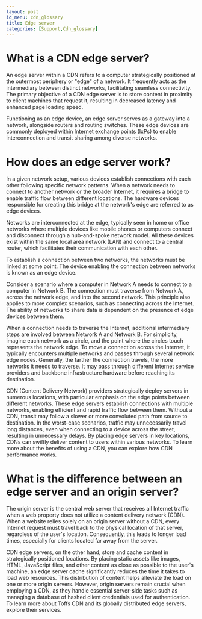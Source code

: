 ```yaml
---
layout: post
id_menu: cdn_glossary
title: Edge server
categories: [Support,Cdn_glossary]
---
```

# What is a CDN edge server?
An edge server within a CDN refers to a computer strategically positioned at the outermost periphery or "edge" of a network. It frequently acts as the intermediary between distinct networks, facilitating seamless connectivity. The primary objective of a CDN edge server is to store content in proximity to client machines that request it, resulting in decreased latency and enhanced page loading speed.

Functioning as an edge device, an edge server serves as a gateway into a network, alongside routers and routing switches. These edge devices are commonly deployed within Internet exchange points (IxPs) to enable interconnection and transit sharing among diverse networks.

# How does an edge server work?
In a given network setup, various devices establish connections with each other following specific network patterns. When a network needs to connect to another network or the broader Internet, it requires a bridge to enable traffic flow between different locations. The hardware devices responsible for creating this bridge at the network's edge are referred to as edge devices.

Networks are interconnected at the edge, typically seen in home or office networks where multiple devices like mobile phones or computers connect and disconnect through a hub-and-spoke network model. All these devices exist within the same local area network (LAN) and connect to a central router, which facilitates their communication with each other.

To establish a connection between two networks, the networks must be linked at some point. The device enabling the connection between networks is known as an edge device.



Consider a scenario where a computer in Network A needs to connect to a computer in Network B. The connection must traverse from Network A, across the network edge, and into the second network. This principle also applies to more complex scenarios, such as connecting across the Internet. The ability of networks to share data is dependent on the presence of edge devices between them.

When a connection needs to traverse the Internet, additional intermediary steps are involved between Network A and Network B. For simplicity, imagine each network as a circle, and the point where the circles touch represents the network edge. To move a connection across the Internet, it typically encounters multiple networks and passes through several network edge nodes. Generally, the farther the connection travels, the more networks it needs to traverse. It may pass through different Internet service providers and backbone infrastructure hardware before reaching its destination.



CDN (Content Delivery Network) providers strategically deploy servers in numerous locations, with particular emphasis on the edge points between different networks. These edge servers establish connections with multiple networks, enabling efficient and rapid traffic flow between them. Without a CDN, transit may follow a slower or more convoluted path from source to destination. In the worst-case scenarios, traffic may unnecessarily travel long distances, even when connecting to a device across the street, resulting in unnecessary delays. By placing edge servers in key locations, CDNs can swiftly deliver content to users within various networks. To learn more about the benefits of using a CDN, you can explore how CDN performance works.

# What is the difference between an edge server and an origin server?
The origin server is the central web server that receives all Internet traffic when a web property does not utilize a content delivery network (CDN). When a website relies solely on an origin server without a CDN, every Internet request must travel back to the physical location of that server, regardless of the user's location. Consequently, this leads to longer load times, especially for clients located far away from the server.

CDN edge servers, on the other hand, store and cache content in strategically positioned locations. By placing static assets like images, HTML, JavaScript files, and other content as close as possible to the user's machine, an edge server cache significantly reduces the time it takes to load web resources. This distribution of content helps alleviate the load on one or more origin servers. However, origin servers remain crucial when employing a CDN, as they handle essential server-side tasks such as managing a database of hashed client credentials used for authentication. To learn more about Toffs CDN and its globally distributed edge servers, explore their services.
